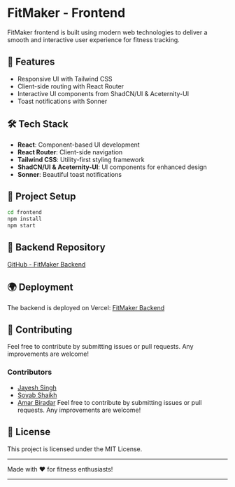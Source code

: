 # FitMaker - Frontend

FitMaker frontend is built using modern web technologies to deliver a smooth and interactive user experience for fitness tracking.

## 🚀 Features
- Responsive UI with Tailwind CSS
- Client-side routing with React Router
- Interactive UI components from ShadCN/UI & Aceternity-UI
- Toast notifications with Sonner

## 🛠 Tech Stack
- **React**: Component-based UI development
- **React Router**: Client-side navigation
- **Tailwind CSS**: Utility-first styling framework
- **ShadCN/UI & Aceternity-UI**: UI components for enhanced design
- **Sonner**: Beautiful toast notifications

## 📂 Project Setup
```sh
cd frontend
npm install
npm start
```
## 🔗 Backend Repository
[GitHub - FitMaker Backend](https://github.com/ambir513/fitmakerbackend)

## 🌍 Deployment
The backend is deployed on Vercel: [FitMaker Backend](https://fitmaker-delta.vercel.app/)

## 🌟 Contributing
Feel free to contribute by submitting issues or pull requests. Any improvements are welcome!

### Contributors
- [Jayesh Singh](https://github.com/JayeshSingh5452)
- [Soyab Shaikh](https://github.com/soyxbshxikh)
- [Amar Biradar](https://github.com/ambir513)
Feel free to contribute by submitting issues or pull requests. Any improvements are welcome!

## 📄 License
This project is licensed under the MIT License.

---
Made with ❤️ for fitness enthusiasts!

---
